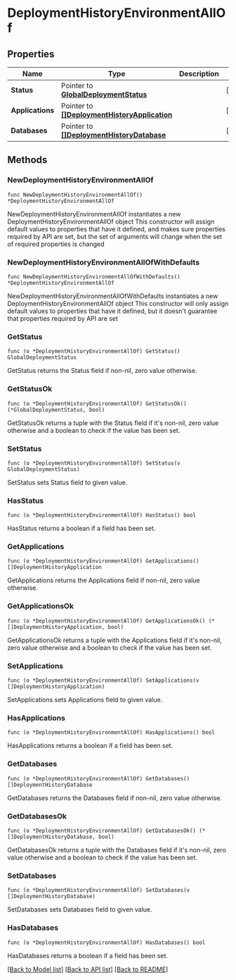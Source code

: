 # DeploymentHistoryEnvironmentAllOf

## Properties

Name | Type | Description | Notes
------------ | ------------- | ------------- | -------------
**Status** | Pointer to [**GlobalDeploymentStatus**](GlobalDeploymentStatus.md) |  | [optional] 
**Applications** | Pointer to [**[]DeploymentHistoryApplication**](DeploymentHistoryApplication.md) |  | [optional] 
**Databases** | Pointer to [**[]DeploymentHistoryDatabase**](DeploymentHistoryDatabase.md) |  | [optional] 

## Methods

### NewDeploymentHistoryEnvironmentAllOf

`func NewDeploymentHistoryEnvironmentAllOf() *DeploymentHistoryEnvironmentAllOf`

NewDeploymentHistoryEnvironmentAllOf instantiates a new DeploymentHistoryEnvironmentAllOf object
This constructor will assign default values to properties that have it defined,
and makes sure properties required by API are set, but the set of arguments
will change when the set of required properties is changed

### NewDeploymentHistoryEnvironmentAllOfWithDefaults

`func NewDeploymentHistoryEnvironmentAllOfWithDefaults() *DeploymentHistoryEnvironmentAllOf`

NewDeploymentHistoryEnvironmentAllOfWithDefaults instantiates a new DeploymentHistoryEnvironmentAllOf object
This constructor will only assign default values to properties that have it defined,
but it doesn't guarantee that properties required by API are set

### GetStatus

`func (o *DeploymentHistoryEnvironmentAllOf) GetStatus() GlobalDeploymentStatus`

GetStatus returns the Status field if non-nil, zero value otherwise.

### GetStatusOk

`func (o *DeploymentHistoryEnvironmentAllOf) GetStatusOk() (*GlobalDeploymentStatus, bool)`

GetStatusOk returns a tuple with the Status field if it's non-nil, zero value otherwise
and a boolean to check if the value has been set.

### SetStatus

`func (o *DeploymentHistoryEnvironmentAllOf) SetStatus(v GlobalDeploymentStatus)`

SetStatus sets Status field to given value.

### HasStatus

`func (o *DeploymentHistoryEnvironmentAllOf) HasStatus() bool`

HasStatus returns a boolean if a field has been set.

### GetApplications

`func (o *DeploymentHistoryEnvironmentAllOf) GetApplications() []DeploymentHistoryApplication`

GetApplications returns the Applications field if non-nil, zero value otherwise.

### GetApplicationsOk

`func (o *DeploymentHistoryEnvironmentAllOf) GetApplicationsOk() (*[]DeploymentHistoryApplication, bool)`

GetApplicationsOk returns a tuple with the Applications field if it's non-nil, zero value otherwise
and a boolean to check if the value has been set.

### SetApplications

`func (o *DeploymentHistoryEnvironmentAllOf) SetApplications(v []DeploymentHistoryApplication)`

SetApplications sets Applications field to given value.

### HasApplications

`func (o *DeploymentHistoryEnvironmentAllOf) HasApplications() bool`

HasApplications returns a boolean if a field has been set.

### GetDatabases

`func (o *DeploymentHistoryEnvironmentAllOf) GetDatabases() []DeploymentHistoryDatabase`

GetDatabases returns the Databases field if non-nil, zero value otherwise.

### GetDatabasesOk

`func (o *DeploymentHistoryEnvironmentAllOf) GetDatabasesOk() (*[]DeploymentHistoryDatabase, bool)`

GetDatabasesOk returns a tuple with the Databases field if it's non-nil, zero value otherwise
and a boolean to check if the value has been set.

### SetDatabases

`func (o *DeploymentHistoryEnvironmentAllOf) SetDatabases(v []DeploymentHistoryDatabase)`

SetDatabases sets Databases field to given value.

### HasDatabases

`func (o *DeploymentHistoryEnvironmentAllOf) HasDatabases() bool`

HasDatabases returns a boolean if a field has been set.


[[Back to Model list]](../README.md#documentation-for-models) [[Back to API list]](../README.md#documentation-for-api-endpoints) [[Back to README]](../README.md)



